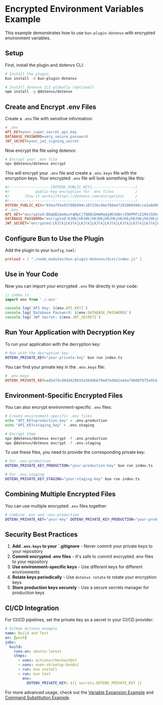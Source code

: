 # Encrypted Environment Variables Example

This example demonstrates how to use `bun-plugin-dotenvx` with encrypted environment variables.

## Setup

First, install the plugin and dotenvx CLI:

```bash
# Install the plugin
bun install -d bun-plugin-dotenvx

# Install dotenvx CLI globally (optional)
npm install -g @dotenvx/dotenvx
```

## Create and Encrypt .env Files

Create a `.env` file with sensitive information:

```ini
# .env
API_KEY=your_super_secret_api_key
DATABASE_PASSWORD=very_secure_password
JWT_SECRET=your_jwt_signing_secret
```

Now encrypt the file using dotenvx:

```bash
# Encrypt your .env file
npx @dotenvx/dotenvx encrypt
```

This will encrypt your `.env` file and create a `.env.keys` file with the encryption keys. Your encrypted `.env` file will look something like this:

```ini
#/-------------------[DOTENV_PUBLIC_KEY]--------------------/
#/            public-key encryption for .env files          /
#/       [how it works](https://dotenvx.com/encryption)     /
#/----------------------------------------------------------/
DOTENV_PUBLIC_KEY="034af93e93708b994c10f236c96ef88e47291066946cce2e8d98c9e02c741ced45"
# .env
API_KEY="encrypted:BDqDBibm4wsYqMpCjTQ6BsDHmMadg9K3dAt+Z9HPMfLEIRVz50hmLXPXRuDBXaJi..."
DATABASE_PASSWORD="encrypted:KJHkjhKJHkjhKJHkjhKJHkjhKJHkjhKJHkjhKJHkjhKJHkjhKJHkjh..."
JWT_SECRET="encrypted:LKJlkjLKJlkjLKJlkjLKJlkjLKJlkjLKJlkjLKJlkjLKJlkjLKJlkjLKJlkj..."
```

## Configure Bun to Use the Plugin

Add the plugin to your `bunfig.toml`:

```toml
preload = [ "./node_modules/bun-plugin-dotenvx/dist/index.js" ]
```

## Use in Your Code

Now you can import your encrypted `.env` file directly in your code:

```ts
// index.ts
import env from './.env'

console.log(`API Key: ${env.API_KEY}`)
console.log(`Database Password: ${env.DATABASE_PASSWORD}`)
console.log(`JWT Secret: ${env.JWT_SECRET}`)
```

## Run Your Application with Decryption Key

To run your application with the decryption key:

```bash
# Run with the decryption key
DOTENV_PRIVATE_KEY="your-private-key" bun run index.ts
```

You can find your private key in the `.env.keys` file:

```ini
# .env.keys
DOTENV_PRIVATE_KEY=a4547dcd9d3429615a3649bb79e87edb62ee6a74b007075e9141ae44f5fb412c
```

## Environment-Specific Encrypted Files

You can also encrypt environment-specific `.env` files:

```bash
# Create environment-specific .env files
echo "API_KEY=production_key" > .env.production
echo "API_KEY=staging_key" > .env.staging

# Encrypt them
npx @dotenvx/dotenvx encrypt -f .env.production
npx @dotenvx/dotenvx encrypt -f .env.staging
```

To use these files, you need to provide the corresponding private key:

```bash
# For .env.production
DOTENV_PRIVATE_KEY_PRODUCTION="your-production-key" bun run index.ts

# For .env.staging
DOTENV_PRIVATE_KEY_STAGING="your-staging-key" bun run index.ts
```

## Combining Multiple Encrypted Files

You can use multiple encrypted `.env` files together:

```bash
# Combine .env and .env.production
DOTENV_PRIVATE_KEY="your-key" DOTENV_PRIVATE_KEY_PRODUCTION="your-prod-key" bun run index.ts
```

## Security Best Practices

1. **Add `.env.keys` to your `.gitignore** - Never commit your private keys to your repository
2. **Commit encrypted .env files** - It's safe to commit encrypted .env files to your repository
3. **Use environment-specific keys** - Use different keys for different environments
4. **Rotate keys periodically** - Use `dotenvx rotate` to rotate your encryption keys
5. **Store production keys securely** - Use a secure secrets manager for production keys

## CI/CD Integration

For CI/CD pipelines, set the private key as a secret in your CI/CD provider:

```yaml
# GitHub Actions example
name: Build and Test
on: [push]
jobs:
  build:
    runs-on: ubuntu-latest
    steps:
      - uses: actions/checkout@v3
      - uses: oven-sh/setup-bun@v1
      - run: bun install
      - run: bun test
        env:
          DOTENV_PRIVATE_KEY: ${{ secrets.DOTENV_PRIVATE_KEY }}
```

For more advanced usage, check out the [Variable Expansion Example](/examples/variable-expansion) and [Command Substitution Example](/examples/command-substitution).

